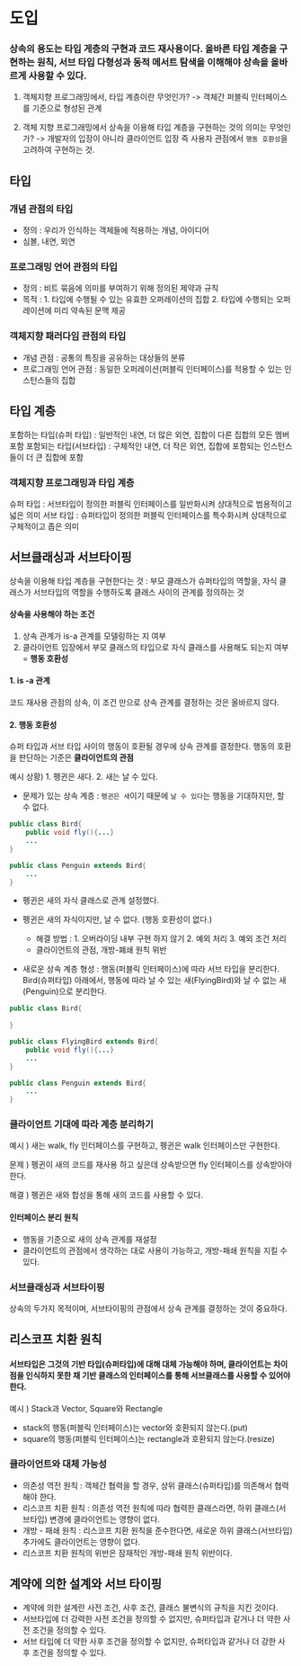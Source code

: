 
# 도입

### 상속의 용도는 타입 게층의 구현과 코드 재사용이다. 올바른 타입 계층을 구현하는 원칙, 서브 타입 다형성과 동적 메서트 탐색을 이해해야 상속을 올바르게 사용할 수 있다.


1. 객체지향 프로그래밍에서, 타입 계층이란 무엇인가? 
-> 객체간 퍼블릭 인터페이스를 기준으로 형성된 관계

2. 객체 지향 프로그래밍에서 상속을 이용해 타입 계층을 구현하는 것의 의미는 무엇인가?
-> 개발자의 입장이 아니라 클라이언트 입장 즉 사용자 관점에서 `행동 호환성`을 고려하여 구현하는 것.

## 타입

### 개념 관점의 타입 

- 정의 : 우리가 인식하는 객체들에 적용하는 개념, 아이디어
- 심볼, 내연, 외연

### 프로그래밍 언어 관점의 타입

- 정의 : 비트 묶음에 의미를 부여하기 위해 정의된 제약과 규칙
- 목적 : 1. 타입에 수행될 수 있는 유효한 오퍼레이션의 집합 2. 타입에 수행되는 오퍼레이션에 미리 약속된 문맥 제공

### 객체지향 패러다임 관점의 타입

- 개념 관점 : 공통의 특징을 공유하는 대상들의 분류
- 프로그래밍 언어 관점 : 동일한 오퍼레이션(퍼블릭 인터페이스)를 적용할 수 있는 인스턴스들의 집합

## 타입 계층

포함하는 타입(슈퍼 타입) : 일반적인 내연, 더 많은 외연, 집합이 다른 집합의 모든 멤버 포함
포함되는 타입(서브타입) : 구체적인 내연, 더 작은 외연, 집합에 포함되는 인스턴스들이 더 큰 집합에 포함

### 객체지향 프로그래밍과 타입 계층

슈퍼 타입 : 서브타입이 정의한 퍼블릭 인터페이스를 일반화시켜 상대적으로 범용적이고 넓은 의미
서브 타입 : 슈퍼타입이 정의한 퍼블릭 인터페이스를 특수화시켜 상대적으로 구체적이고 좁은 의미

## 서브클래싱과 서브타이핑

상속을 이용해 타입 계층을 구현한다는 것 : 부모 클래스가 슈퍼타입의 역할을, 자식 클래스가 서브타입의 역할을 수행하도록 클래스 사이의 관계를 정의하는 것

#### 상속을 사용해야 하는 조건

1. 상속 관계가 is-a 관계를 모델링하는 지 여부 
2.  클라이언트 입장에서 부모 클래스의 타입으로 자식 클래스를 사용해도 되는지 여부 = **행동 호환성**

#### 1. is -a 관계

코드 재사용 관점의 상속, 이 조건 만으로 상속 관계를 결정하는 것은 올바르지 않다.

#### 2. 행동 호환성

슈퍼 타입과 서브 타입 사이의 행동이 호환될 경우에 상속 관계를 결정한다.
행동의 호환을 판단하는 기준은 **클라이언트의 관점** 

예시 상황) 1. 펭귄은 새다. 2. 새는 날 수 있다.

- 문제가 있는 상속 계층  : `펭귄은 새`이기 때문에 `날 수 있다`는 행동을 기대하지만, 할 수 없다.

```java
public class Bird{
	public void fly(){...}
	...
}

public class Penguin extends Bird{ 
	...  
}
```

- 펭귄은 새의 자식 클래스로 관계 설정했다.
- 펭귄은 새의 자식이지만, 날 수 없다. (행동 호환성이 없다.)
	- 해결 방법 : 1. 오버라이딩 내부 구현 하지 않기 2. 예외 처리 3. 예외 조건 처리
	- 클라이언트의 관점, 개방-폐쇄 원칙 위반

- 새로운 상속 계층 형성 : 행동(퍼블릭 인터페이스)에 따라 서브 타입을 분리한다. Bird(슈퍼타입) 아래에서,
행동에 따라 날 수 있는 새(FlyingBird)와 날 수 없는  새(Penguin)으로 분리한다.

```java
public class Bird{
	
}

public class FlyingBird extends Bird{
	public void fly(){...}
	...
}

public class Penguin extends Bird{ 
	...  
}
```
### 클라이언트 기대에 따라 계층 분리하기

예시 ) 새는 walk, fly 인터페이스를 구현하고, 펭귄은 walk 인터페이스만 구현한다.

문제 ) 펭귄이 새의 코드를 재사용 하고 싶은데 상속받으면 fly 인터페이스를 상속받아야 한다.

해결 ) 펭귄은 새와 합성을 통해 새의 코드를 사용할 수 있다.
#### 인터페이스 분리 원칙

- 행동을 기준으로 새의 상속 관계를 재설정
- 클라이언트의 관점에서 생각하는 대로 사용이 가능하고, 개방-패쇄 원칙을 지킬 수 있다.

### 서브클래싱과 서브타이핑

상속의 두가지 목적이며, 서브타이핑의 관점에서 상속 관계를 결정하는 것이 중요하다.

## 리스코프 치환 원칙

#### 서브타입은 그것의 기반 타입(슈퍼타입)에 대해 대체 가능해야 하며, 클라이언트는 차이점을 인식하지 못한 채 기반 클래스의 인터페이스를 통해 서브클래스를 사용할 수 있어야 한다.


예시 ) Stack과 Vector, Square와 Rectangle

-  stack의 행동(퍼블릭 인터페이스)는 vector와 호환되지 않는다.(put)
-  square의 행동(퍼블릭 인터페이스)는 rectangle과 호환되지 않는다.(resize)

### 클라이언트와 대체 가능성

- 의존성 역전 원칙 : 객체간 협력을 할 경우, 상위 클래스(슈퍼타입)를 의존해서 협력해야 한다.
- 리스코프 치환 원칙 : 의존성 역전 원칙에 따라 협력한 클래스라면, 하위 클래스(서브타입) 변경에 클라이언트는 영향이 없다.
- 개방 - 패쇄 원칙 : 리스코프 치환 원칙을 준수한다면, 새로운 하위 클래스(서브타입) 추가에도 클라이언트는 영향이 없다.
 - 리스코프 치환 원칙의 위반은 잠재적인 개방-패쇄 원칙 위반이다.


## 계약에 의한 설계와 서브 타이핑

- 계약에 의한 설계란 사전 조건, 사후 조건, 클래스 불변식의 규칙을 지킨 것이다.
- 서브타입에 더 강력한 사전 조건을 정의할 수 없지만, 슈퍼타입과 같거나 더 약한 사전 조건을 정의할 수 있다.
- 서브 타입에 더 약한 사후 조건을 정의할 수 없지만, 슈퍼타입과 같거나 더 강한 사후 조건을 정의할 수 있다.

